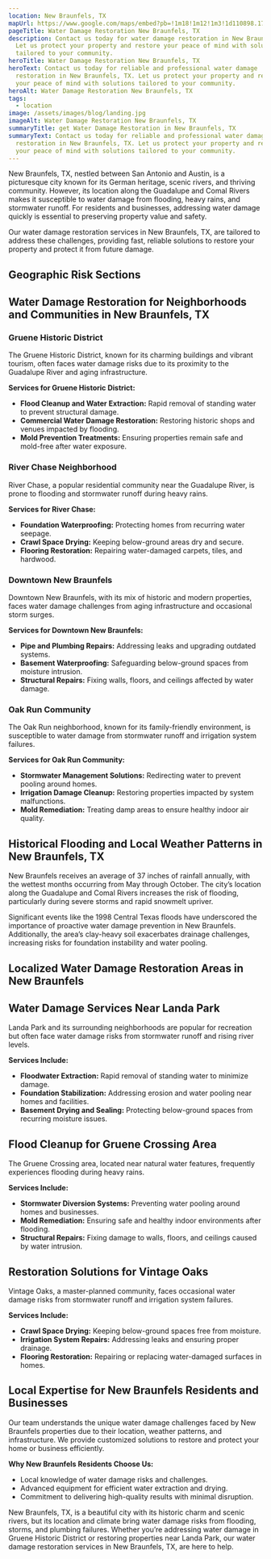 ```yaml
---
location: New Braunfels, TX
mapUrl: https://www.google.com/maps/embed?pb=!1m18!1m12!1m3!1d110898.17988243533!2d-98.22041042922307!3d29.70329849076222!2m3!1f0!2f0!3f0!3m2!1i1024!2i768!4f13.1!3m3!1m2!1s0x865c9beee3cc091d%3A0x59ed9c234a123567!2sNew%20Braunfels%2C%20TX!5e0!3m2!1sen!2sus!4v1735227302299!5m2!1sen!2sus
pageTitle: Water Damage Restoration New Braunfels, TX
description: Contact us today for water damage restoration in New Braunfels, TX.
  Let us protect your property and restore your peace of mind with solutions
  tailored to your community.
heroTitle: Water Damage Restoration New Braunfels, TX
heroText: Contact us today for reliable and professional water damage
  restoration in New Braunfels, TX. Let us protect your property and restore
  your peace of mind with solutions tailored to your community.
heroAlt: Water Damage Restoration New Braunfels, TX
tags:
  - location
image: /assets/images/blog/landing.jpg
imageAlt: Water Damage Restoration New Braunfels, TX
summaryTitle: get Water Damage Restoration in New Braunfels, TX
summaryText: Contact us today for reliable and professional water damage
  restoration in New Braunfels, TX. Let us protect your property and restore
  your peace of mind with solutions tailored to your community.
---
```

New Braunfels, TX, nestled between San Antonio and Austin, is a picturesque city known for its German heritage, scenic rivers, and thriving community. However, its location along the Guadalupe and Comal Rivers makes it susceptible to water damage from flooding, heavy rains, and stormwater runoff. For residents and businesses, addressing water damage quickly is essential to preserving property value and safety.

Our water damage restoration services in New Braunfels, TX, are tailored to address these challenges, providing fast, reliable solutions to restore your property and protect it from future damage.

## Geographic Risk Sections

## Water Damage Restoration for Neighborhoods and Communities in New Braunfels, TX

### Gruene Historic District

The Gruene Historic District, known for its charming buildings and vibrant tourism, often faces water damage risks due to its proximity to the Guadalupe River and aging infrastructure.

**Services for Gruene Historic District:**

* **Flood Cleanup and Water Extraction:** Rapid removal of standing water to prevent structural damage.
* **Commercial Water Damage Restoration:** Restoring historic shops and venues impacted by flooding.
* **Mold Prevention Treatments:** Ensuring properties remain safe and mold-free after water exposure.

### River Chase Neighborhood

River Chase, a popular residential community near the Guadalupe River, is prone to flooding and stormwater runoff during heavy rains.

**Services for River Chase:**

* **Foundation Waterproofing:** Protecting homes from recurring water seepage.
* **Crawl Space Drying:** Keeping below-ground areas dry and secure.
* **Flooring Restoration:** Repairing water-damaged carpets, tiles, and hardwood.

### Downtown New Braunfels

Downtown New Braunfels, with its mix of historic and modern properties, faces water damage challenges from aging infrastructure and occasional storm surges.

**Services for Downtown New Braunfels:**

* **Pipe and Plumbing Repairs:** Addressing leaks and upgrading outdated systems.
* **Basement Waterproofing:** Safeguarding below-ground spaces from moisture intrusion.
* **Structural Repairs:** Fixing walls, floors, and ceilings affected by water damage.

### Oak Run Community

The Oak Run neighborhood, known for its family-friendly environment, is susceptible to water damage from stormwater runoff and irrigation system failures.

**Services for Oak Run Community:**

* **Stormwater Management Solutions:** Redirecting water to prevent pooling around homes.
* **Irrigation Damage Cleanup:** Restoring properties impacted by system malfunctions.
* **Mold Remediation:** Treating damp areas to ensure healthy indoor air quality.

## Historical Flooding and Local Weather Patterns in New Braunfels, TX

New Braunfels receives an average of 37 inches of rainfall annually, with the wettest months occurring from May through October. The city’s location along the Guadalupe and Comal Rivers increases the risk of flooding, particularly during severe storms and rapid snowmelt upriver.

Significant events like the 1998 Central Texas floods have underscored the importance of proactive water damage prevention in New Braunfels. Additionally, the area’s clay-heavy soil exacerbates drainage challenges, increasing risks for foundation instability and water pooling.

## Localized Water Damage Restoration Areas in New Braunfels

## Water Damage Services Near Landa Park

Landa Park and its surrounding neighborhoods are popular for recreation but often face water damage risks from stormwater runoff and rising river levels.

**Services Include:**

* **Floodwater Extraction:** Rapid removal of standing water to minimize damage.
* **Foundation Stabilization:** Addressing erosion and water pooling near homes and facilities.
* **Basement Drying and Sealing:** Protecting below-ground spaces from recurring moisture issues.

## Flood Cleanup for Gruene Crossing Area

The Gruene Crossing area, located near natural water features, frequently experiences flooding during heavy rains.

**Services Include:**

* **Stormwater Diversion Systems:** Preventing water pooling around homes and businesses.
* **Mold Remediation:** Ensuring safe and healthy indoor environments after flooding.
* **Structural Repairs:** Fixing damage to walls, floors, and ceilings caused by water intrusion.

## Restoration Solutions for Vintage Oaks

Vintage Oaks, a master-planned community, faces occasional water damage risks from stormwater runoff and irrigation system failures.

**Services Include:**

* **Crawl Space Drying:** Keeping below-ground spaces free from moisture.
* **Irrigation System Repairs:** Addressing leaks and ensuring proper drainage.
* **Flooring Restoration:** Repairing or replacing water-damaged surfaces in homes.

## Local Expertise for New Braunfels Residents and Businesses

Our team understands the unique water damage challenges faced by New Braunfels properties due to their location, weather patterns, and infrastructure. We provide customized solutions to restore and protect your home or business efficiently.

**Why New Braunfels Residents Choose Us:**

* Local knowledge of water damage risks and challenges.
* Advanced equipment for efficient water extraction and drying.
* Commitment to delivering high-quality results with minimal disruption.

New Braunfels, TX, is a beautiful city with its historic charm and scenic rivers, but its location and climate bring water damage risks from flooding, storms, and plumbing failures. Whether you’re addressing water damage in Gruene Historic District or restoring properties near Landa Park, our water damage restoration services in New Braunfels, TX, are here to help.
